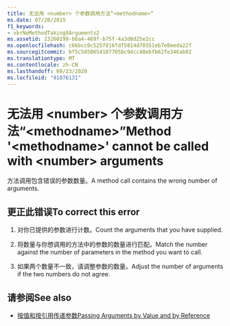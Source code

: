 ```yaml
---
title: 无法用 <number> 个参数调用方法“<methodname>”
ms.date: 07/20/2015
f1_keywords:
- vbrNoMethodTakingXArguments2
ms.assetid: 23260199-b6a4-469f-b75f-4a3d8d25e2cc
ms.openlocfilehash: c66bcc0c525f816fdf5814d70351eb7e8eeda22f
ms.sourcegitcommit: bf5c5850654187705bc94cc40ebfb62fe346ab02
ms.translationtype: MT
ms.contentlocale: zh-CN
ms.lasthandoff: 09/23/2020
ms.locfileid: "91076131"
---
```

# <a name="method-methodname-cannot-be-called-with-number-arguments"></a><span data-ttu-id="f7da4-102">无法用 \<number> 个参数调用方法“\<methodname>”</span><span class="sxs-lookup"><span data-stu-id="f7da4-102">Method '\<methodname>' cannot be called with \<number> arguments</span></span>

<span data-ttu-id="f7da4-103">方法调用包含错误的参数数量。</span><span class="sxs-lookup"><span data-stu-id="f7da4-103">A method call contains the wrong number of arguments.</span></span>  
  
## <a name="to-correct-this-error"></a><span data-ttu-id="f7da4-104">更正此错误</span><span class="sxs-lookup"><span data-stu-id="f7da4-104">To correct this error</span></span>  
  
1. <span data-ttu-id="f7da4-105">对你已提供的参数进行计数。</span><span class="sxs-lookup"><span data-stu-id="f7da4-105">Count the arguments that you have supplied.</span></span>  
  
2. <span data-ttu-id="f7da4-106">将数量与你想调用的方法中的参数的数量进行匹配。</span><span class="sxs-lookup"><span data-stu-id="f7da4-106">Match the number against the number of parameters in the method you want to call.</span></span>  
  
3. <span data-ttu-id="f7da4-107">如果两个数量不一致，请调整参数的数量。</span><span class="sxs-lookup"><span data-stu-id="f7da4-107">Adjust the number of arguments if the two numbers do not agree.</span></span>  
  
## <a name="see-also"></a><span data-ttu-id="f7da4-108">请参阅</span><span class="sxs-lookup"><span data-stu-id="f7da4-108">See also</span></span>

- [<span data-ttu-id="f7da4-109">按值和按引用传递参数</span><span class="sxs-lookup"><span data-stu-id="f7da4-109">Passing Arguments by Value and by Reference</span></span>](../programming-guide/language-features/procedures/passing-arguments-by-value-and-by-reference.md)
